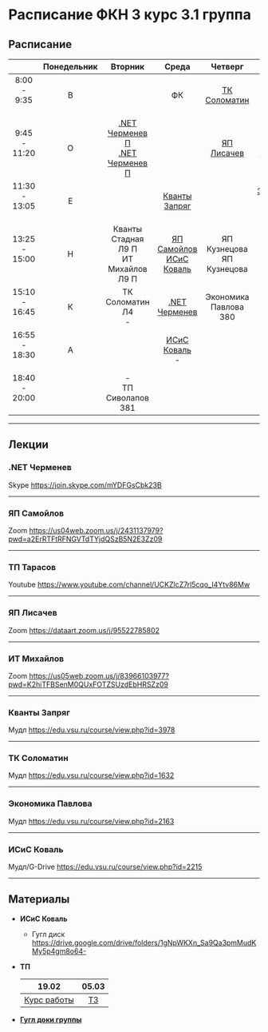 # Расписание ФКН 3 курс 3.1 группа


## Расписание

||Понедельник|Вторник|Среда|Четверг|Пятница|Суббота|
|:-:|:-:|:-:|:-:|:-:|:-:|:-:|
|8:00 - 9:35<br><br>  |В||ФК|[ТК Соломатин](#тк-соломатин)|ФК|
|9:45 - 11:20<br><br> |О|[.NET Черменев П](#net-черменев)<br>[.NET Черменев П](#net-черменев)||[ЯП Лисачев](#яп-лисачев)|[ИТ Михайлов](#ит-михайлов)|
|11:30 - 13:05<br><br>|Е||[Кванты Запряг](#кванты-запряг)||[Экономика Павлова](#экономика-павлова)<br>-|-<br>ЯП Самойлов Л8 П|
|13:25 - 15:00<br><br>|Н|Кванты Стадная Л9 П <br>ИТ Михайлов Л9 П|[ЯП Самойлов](#яп-самойлов)<br>[ИСиС Коваль](#исис-коваль)|ЯП Кузнецова<br>ЯП Кузнецова|[ИСиС Коваль](#исис-коваль)|
|15:10 - 16:45<br><br>|К|ТК Соломатин  Л4<br>-|[.NET Черменев](#net-черменев)|Экономика Павлова 380|[ТП Тарасов](#тп-тарасов)<br>-|||
|16:55 - 18:30<br><br>|А||[ИСиС Коваль](#исис-коваль)<br>-||[ТП Тарасов](#тп-тарасов)<br>-|
|18:40 - 20:00<br><br>||-<br>ТП Сиволапов 381||||

***

## Лекции

### **.NET Черменев**

Skype https://join.skype.com/mYDFGsCbk23B

***

### **ЯП Самойлов**

Zoom https://us04web.zoom.us/j/2431137979?pwd=a2ErRTFtRFNGVTdTYjdQSzB5N2E3Zz09

***

### **ТП Тарасов**

Youtube https://www.youtube.com/channel/UCKZlcZ7rl5cqo_I4Ytv86Mw

***

### **ЯП Лисачев**

Zoom https://dataart.zoom.us/j/95522785802

***

### **ИТ Михайлов**

Zoom https://us05web.zoom.us/j/83966103977?pwd=K2hiTFBSenM0QUxFOTZSUzdEbHRSZz09

***

### **Кванты Запряг**

Мудл https://edu.vsu.ru/course/view.php?id=3978

***

### **ТК Соломатин**

Мудл https://edu.vsu.ru/course/view.php?id=1632

***

### **Экономика Павлова**

Мудл https://edu.vsu.ru/course/view.php?id=2163

***

### **ИСиС Коваль**

Мудл/G-Drive https://edu.vsu.ru/course/view.php?id=2215

***

## Материалы

- **ИСиС Коваль**
  - Гугл диск https://drive.google.com/drive/folders/1gNpWKXn_Sa9Qa3pmMudKMy5p4gm8o64-

- **ТП**

    |19.02|05.03|
    |:-:|:-:|
    |[Курс работы](https://www.youtube.com/watch?v=h22mUsTt-sE&ab_channel=disruptivebreakdown)|[ТЗ](https://drive.google.com/drive/folders/1gNpWKXn_Sa9Qa3pmMudKMy5p4gm8o64-)|

- [**Гугл доки группы**](https://docs.google.com/spreadsheets/d/1ydhR2zpzWt_ssdq2juNnF97KP0724KDnvydPHLEuqvs/edit)
